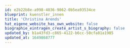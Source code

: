 ```yaml
---
id: e2b22b8e-a998-4036-9862-0b5ea93534ce
blueprint: kuenstler_innen
title: 'Christina Arends'
hat_eigene_website_has_own_website: false
biographie_eintragen_create_artist_s_biography: false
updated_by: b1a43fd3-c865-4122-b6cc-50cfa81a1985
updated_at: 1649868777
---
```

